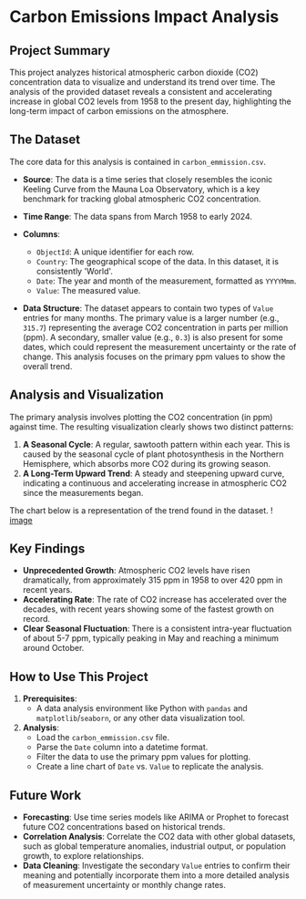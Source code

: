 # Carbon Emissions Impact Analysis

## Project Summary

This project analyzes historical atmospheric carbon dioxide (CO2) concentration data to visualize and understand its trend over time. The analysis of the provided dataset reveals a consistent and accelerating increase in global CO2 levels from 1958 to the present day, highlighting the long-term impact of carbon emissions on the atmosphere.

## The Dataset

The core data for this analysis is contained in `carbon_emmission.csv`.

- **Source**: The data is a time series that closely resembles the iconic Keeling Curve from the Mauna Loa Observatory, which is a key benchmark for tracking global atmospheric CO2 concentration.
- **Time Range**: The data spans from March 1958 to early 2024.
- **Columns**:

  - `ObjectId`: A unique identifier for each row.
  - `Country`: The geographical scope of the data. In this dataset, it is consistently 'World'.
  - `Date`: The year and month of the measurement, formatted as `YYYYMmm`.
  - `Value`: The measured value.

- **Data Structure**: The dataset appears to contain two types of `Value` entries for many months. The primary value is a larger number (e.g., `315.7`) representing the average CO2 concentration in parts per million (ppm). A secondary, smaller value (e.g., `0.3`) is also present for some dates, which could represent the measurement uncertainty or the rate of change. This analysis focuses on the primary ppm values to show the overall trend.

## Analysis and Visualization

The primary analysis involves plotting the CO2 concentration (in ppm) against time. The resulting visualization clearly shows two distinct patterns:

1.  **A Seasonal Cycle**: A regular, sawtooth pattern within each year. This is caused by the seasonal cycle of plant photosynthesis in the Northern Hemisphere, which absorbs more CO2 during its growing season.
2.  **A Long-Term Upward Trend**: A steady and steepening upward curve, indicating a continuous and accelerating increase in atmospheric CO2 since the measurements began.

The chart below is a representation of the trend found in the dataset.
! [image](https://github.com/SankarSubbu/Carbons-Emissions-Impact-Analysis/blob/e5616268c7e751b6405d6c71f721c76f79de159d/outputs/Seasonal%20Variations%20in%20CO%E2%82%82%20Concentrations.jpeg)
## Key Findings

- **Unprecedented Growth**: Atmospheric CO2 levels have risen dramatically, from approximately 315 ppm in 1958 to over 420 ppm in recent years.
- **Accelerating Rate**: The rate of CO2 increase has accelerated over the decades, with recent years showing some of the fastest growth on record.
- **Clear Seasonal Fluctuation**: There is a consistent intra-year fluctuation of about 5-7 ppm, typically peaking in May and reaching a minimum around October.

## How to Use This Project

1.  **Prerequisites**:
    - A data analysis environment like Python with `pandas` and `matplotlib`/`seaborn`, or any other data visualization tool.
2.  **Analysis**:
    - Load the `carbon_emmission.csv` file.
    - Parse the `Date` column into a datetime format.
    - Filter the data to use the primary ppm values for plotting.
    - Create a line chart of `Date` vs. `Value` to replicate the analysis.

## Future Work

- **Forecasting**: Use time series models like ARIMA or Prophet to forecast future CO2 concentrations based on historical trends.
- **Correlation Analysis**: Correlate the CO2 data with other global datasets, such as global temperature anomalies, industrial output, or population growth, to explore relationships.
- **Data Cleaning**: Investigate the secondary `Value` entries to confirm their meaning and potentially incorporate them into a more detailed analysis of measurement uncertainty or monthly change rates.
